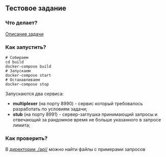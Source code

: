 
## Тестовое задание

### Что делает?
[Описание задачи](./docs/TASK.md) 

### Как запустить?

```shell
# Собираем
cd build
docker-compose build
# Запускаем
docker-compose start    
# Останавливаем
docker-compose stop
```

Запускаются два сервиса:
* **multiplexer** (на порту 8990) - сервис который требовалось разработать по условиям задачи;
* **stub** (на порту 8991) - сервер-заглушка принимающий запросы и отвечающий за рандомное время не больше указанного в запросе лимита;

### Как проверить?
В [директории ./api/](./api/) можно найти файлы с примерами запросов
